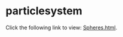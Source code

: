 # particlesystem

Click the following link to view: [Spheres.html](https://heyitsjai.github.io/particlesystem/Spheres.html).
